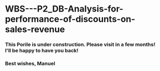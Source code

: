 # WBS---P2_DB-Analysis-for-performance-of-discounts-on-sales-revenue

### This Porile is under construction. Please visit in a few months! I'll be happy to have you back!

### Best wishes, Manuel
